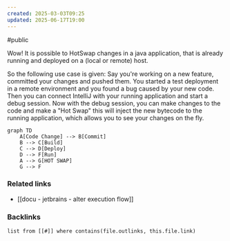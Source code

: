 ```yaml
---
created: 2025-03-03T09:25
updated: 2025-06-17T19:00
---
```

#public

Wow! It is possible to HotSwap changes in a java application, that is already running and deployed on a (local or remote) host. 

So the following use case is given: 
Say you're working on a new feature, committed your changes and pushed them. You started a test deployment in a remote environment and you found a bug caused by your new code. Then you can connect IntelliJ with your running application and start a debug session. Now with the debug session, you can make changes to the code and make a "Hot Swap" this will inject the new bytecode to the running application, which allows you to see your changes on the fly. 


```mermaid 
graph TD
    A[Code Change] --> B[Commit]
    B --> C[Build]
    C --> D[Deploy]
    D --> F[Run]
    A --> G[HOT SWAP]
    G --> F
```


### Related links
- [[docu - jetbrains - alter execution flow]]

### Backlinks
```dataview 
list from [[#]] where contains(file.outlinks, this.file.link)
```

